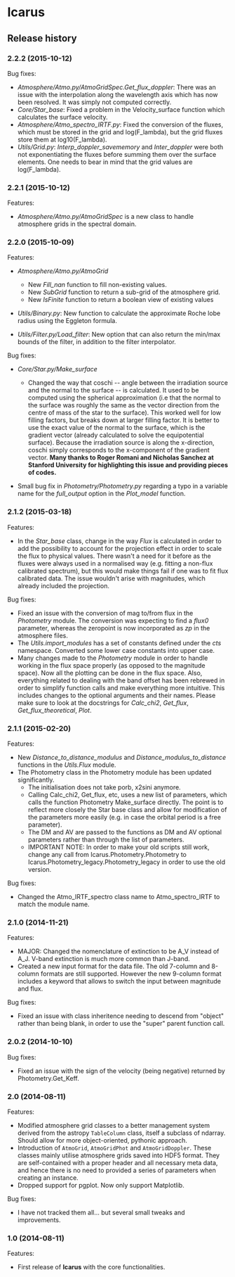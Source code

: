 # Icarus

## Release history

### 2.2.2 (2015-10-12)

Bug fixes:

- _Atmosphere/Atmo.py/AtmoGridSpec.Get_flux_doppler_: There was an issue with the interpolation along the wavelength axis which has now been resolved. It was simply not computed correctly.
- _Core/Star_base_: Fixed a problem in the Velocity_surface function which calculates the surface velocity.
- _Atmosphere/Atmo_spectro_IRTF.py_: Fixed the conversion of the fluxes, which must be stored in the grid and log(F_lambda), but the grid fluxes store them at log10(F_lambda).
- _Utils/Grid.py_: _Interp_doppler_savememory_ and _Inter_doppler_ were both not exponentiating the fluxes before summing them over the surface elements. One needs to bear in mind that the grid values are log(F_lambda).


### 2.2.1 (2015-10-12)

Features:

- _Atmosphere/Atmo.py/AtmoGridSpec_ is a new class to handle atmosphere grids in the spectral domain.


### 2.2.0 (2015-10-09)

Features:

- _Atmosphere/Atmo.py/AtmoGrid_

    - New _Fill_nan_ function to fill non-existing values.
    - New _SubGrid_ function to return a sub-grid of the atmosphere grid.
    - New _IsFinite_ function to return a boolean view of existing values

- _Utils/Binary.py_: New function to calculate the approximate Roche lobe radius using the Eggleton formula.
- _Utils/Filter.py/Load_filter_: New option that can also return the min/max bounds of the filter, in addition to the filter interpolator.


Bug fixes:

- _Core/Star.py/Make_surface_

    - Changed the way that coschi -- angle between the irradiation source and the normal to the surface -- is calculated. It used to be computed using the spherical approximation (i.e that the normal to the surface was roughly the same as the vector direction from the centre of mass of the star to the surface). This worked well for low filling factors, but breaks down at larger filling factor. It is better to use the exact value of the normal to the surface, which is the gradient vector (already calculated to solve the equipotential surface). Because the irradiation source is along the x-direction, coschi simply corresponds to the x-component of the gradient vector. __Many thanks to Roger Romani and Nicholas Sanchez at Stanford University for highlighting this issue and providing pieces of codes.__

- Small bug fix in _Photometry/Photometry.py_ regarding a typo in a variable name for the _full_output_ option in the _Plot_model_ function.


### 2.1.2 (2015-03-18)

Features:

- In the _Star_base_ class, change in the way _Flux_ is calculated in order to add the possibility to account for the projection effect in order to scale the flux to physical values. There wasn't a need for it before as the fluxes were always used in a normalised way (e.g. fitting a non-flux calibrated spectrum), but this would make things fail if one was to fit flux calibrated data. The issue wouldn't arise with magnitudes, which already included the projection.

Bug fixes:

- Fixed an issue with the conversion of mag to/from flux in the _Photometry_ module. The conversion was expecting to find a _flux0_ parameter, whereas the zeropoint is now incorporated as _zp_ in the atmosphere files.
- The _Utils.import_modules_ has a set of constants defined under the _cts_ namespace. Converted some lower case constants into upper case.
- Many changes made to the _Photometry_ module in order to handle working in the flux space properly (as opposed to the magnitude space). Now all the plotting can be done in the flux space. Also, everything related to dealing with the band offset has been rebrewed in order to simplify function calls and make everything more intuitive. This includes changes to the optional arguments and their names. Please make sure to look at the docstrings for _Calc_chi2_, _Get_flux_, _Get_flux_theoretical_, _Plot_.


### 2.1.1 (2015-02-20)

Features:

- New _Distance_to_distance_modulus_ and _Distance_modulus_to_distance_ functions in the _Utils.Flux_ module.
- The Photometry class in the Photometry module has been updated significantly.
    - The initialisation does not take porb, x2sini anymore.
    - Calling Calc_chi2, Get_flux, etc, uses a new list of parameters, which calls the function Photometry Make_surface directly. The point is to reflect more closely the Star base class and allow for modification of the parameters more easily (e.g. in case the orbital period is a free parameter).
    - The DM and AV are passed to the functions as DM and AV optional parameters rather than through the list of parameters.
    - IMPORTANT NOTE: In order to make your old scripts still work, change any call from Icarus.Photometry.Photometry to Icarus.Photometry_legacy.Photometry_legacy in order to use the old version.

Bug fixes:

- Changed the Atmo_IRTF_spectro class name to Atmo_spectro_IRTF to match the module name.


### 2.1.0 (2014-11-21)

Features:

- MAJOR: Changed the nomenclature of extinction to be A_V instead of A_J. V-band extinction is much more common than J-band.
- Created a new input format for the data file. The old 7-column and 8-column formats are still supported. However the new 9-column format includes a keyword that allows to switch the input between magnitude and flux.

Bug fixes:

- Fixed an issue with class inheritence needing to descend from "object" rather than being blank, in order to use the "super" parent function call.


### 2.0.2 (2014-10-10)

Bug fixes:

- Fixed an issue with the sign of the velocity (being negative) returned by Photometry.Get_Keff.


### 2.0 (2014-08-11)

Features:

- Modified atmosphere grid classes to a better management system derived from the astropy `TableColumn` class, itself a subclass of ndarray. Should allow for more object-oriented, pythonic approach.
- Introduction of `AtmoGrid`, `AtmoGridPhot` and `AtmoGridDoppler`. These classes mainly utilise atmosphere grids saved into HDF5 format. They are self-contained with a proper header and all necessary meta data, and hence there is no need to provided a series of parameters when creating an instance.
- Dropped support for pgplot. Now only support Matplotlib.

Bug fixes:

- I have not tracked them all... but several small tweaks and improvements.


### 1.0 (2014-08-11)

Features:

- First release of **Icarus** with the core functionalities.


